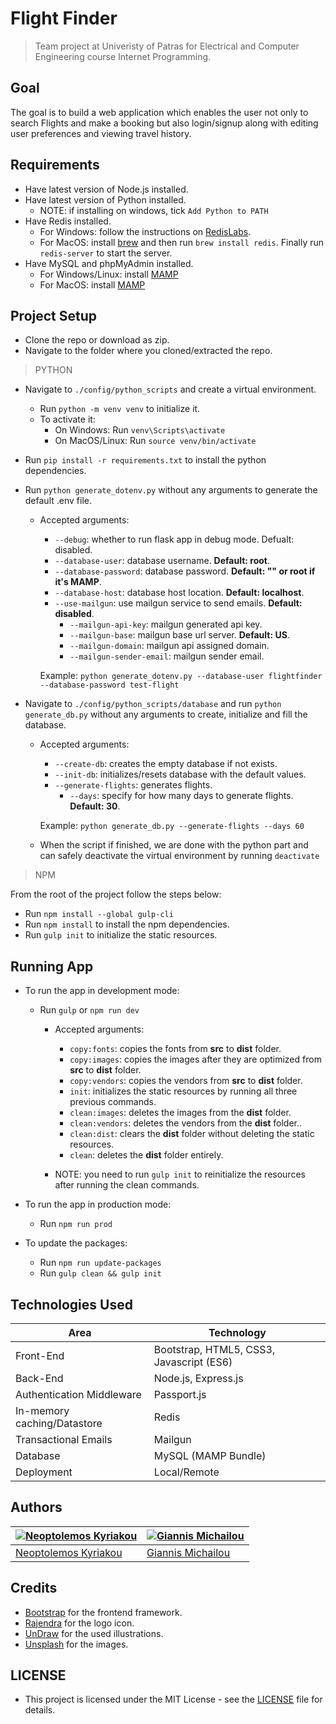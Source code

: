 # Flight Finder

> Team project at Univeristy of Patras for Electrical and Computer Engineering course Internet Programming.

## Goal

The goal is to build a web application which enables the user not only to search Flights and make a booking but also login/signup along with editing user preferences and viewing travel history.

## Requirements

- Have latest version of Node.js installed.
- Have latest version of Python installed.
  - NOTE: if installing on windows, tick `Add Python to PATH`
- Have Redis installed.
  - For Windows: follow the instructions on [RedisLabs](https://redislabs.com/blog/redis-on-windows-10/).
  - For MacOS: install [brew](https://brew.sh/) and then run `brew install redis`. Finally run `redis-server` to start the server.
- Have MySQL and phpMyAdmin installed.
  - For Windows/Linux: install [MAMP](https://downloads.mamp.info/MAMP-PRO-WINDOWS/releases/4.1.1/MAMP_MAMP_PRO_4.1.1.exe)
  - For MacOS: install [MAMP](https://downloads.mamp.info/MAMP-PRO/releases/5.7/MAMP_MAMP_PRO_5.7.pkg)

## Project Setup

- Clone the repo or download as zip.
- Navigate to the folder where you cloned/extracted the repo.

> PYTHON

- Navigate to `./config/python_scripts` and create a virtual environment.
  - Run `python -m venv venv` to initialize it.
  - To activate it:
    - On Windows: Run `venv\Scripts\activate`
    - On MacOS/Linux: Run `source venv/bin/activate`
- Run `pip install -r requirements.txt` to install the python dependencies.
- Run `python generate_dotenv.py` without any arguments to generate the default .env file.

  - Accepted arguments:

    - `--debug`: whether to run flask app in debug mode. Defualt: disabled.
    - `--database-user`: database username. **Default: root**.
    - `--database-password`: database password. **Default: "" or root if it's MAMP**.
    - `--database-host`: database host location. **Default: localhost**.
    - `--use-mailgun`: use mailgun service to send emails. **Default: disabled**.
      - `--mailgun-api-key`: mailgun generated api key.
      - `--mailgun-base`: mailgun base url server. **Default: US**.
      - `--mailgun-domain`: mailgun api assigned domain.
      - `--mailgun-sender-email`: mailgun sender email.

    Example: `python generate_dotenv.py --database-user flightfinder --database-password test-flight`

- Navigate to `./config/python_scripts/database` and run `python generate_db.py` without any arguments to create, initialize and fill the database.

  - Accepted arguments:

    - `--create-db`: creates the empty database if not exists.
    - `--init-db`: initializes/resets database with the default values.
    - `--generate-flights`: generates flights.
      - `--days`: specify for how many days to generate flights. **Default: 30**.

    Example: `python generate_db.py --generate-flights --days 60`

  - When the script if finished, we are done with the python part and can safely deactivate the virtual environment by running `deactivate`

> NPM

From the root of the project follow the steps below:

- Run `npm install --global gulp-cli`
- Run `npm install` to install the npm dependencies.
- Run `gulp init` to initialize the static resources.

## Running App

- To run the app in development mode:

  - Run `gulp` or `npm run dev`

    - Accepted arguments:

      - `copy:fonts`: copies the fonts from **src** to **dist** folder.
      - `copy:images`: copies the images after they are optimized from **src** to **dist** folder.
      - `copy:vendors`: copies the vendors from **src** to **dist** folder.
      - `init`: initializes the static resources by running all three previous commands.
      - `clean:images`: deletes the images from the **dist** folder.
      - `clean:vendors`: deletes the vendors from the **dist** folder..
      - `clean:dist`: clears the **dist** folder without deleting the static resources.
      - `clean`: deletes the **dist** folder entirely.

    - NOTE: you need to run `gulp init` to reinitialize the resources after running the clean commands.

- To run the app in production mode:

  - Run `npm run prod`

- To update the packages:
  - Run `npm run update-packages`
  - Run `gulp clean && gulp init`

## Technologies Used

| Area                        | Technology                               |
| --------------------------- | ---------------------------------------- |
| Front-End                   | Bootstrap, HTML5, CSS3, Javascript (ES6) |
| Back-End                    | Node.js, Express.js                      |
| Authentication Middleware   | Passport.js                              |
| In-memory caching/Datastore | Redis                                    |
| Transactional Emails        | Mailgun                                  |
| Database                    | MySQL (MAMP Bundle)                      |
| Deployment                  | Local/Remote                             |

## Authors

| [![Neoptolemos Kyriakou](https://avatars2.githubusercontent.com/u/23358296?v=3&s=70)](https://github.com/STiXzoOR) | [![Giannis Michailou](https://avatars0.githubusercontent.com/u/61234053?v=4&s=70)](https://github.com/giannismich) |
| ------------------------------------------------------------------------------------------------------------------ | ------------------------------------------------------------------------------------------------------------------ |
| [Neoptolemos Kyriakou](https://github.com/STiXzoOR)                                                                | [Giannis Michailou](https://github.com/giannismich)                                                                |

## Credits

- [Bootstrap](https://getbootstrap.com/) for the frontend framework.
- [Rajendra](https://www.behance.net/gallery/1041969/FlightFinder-Logo-Design) for the logo icon.
- [UnDraw](https://undraw.co/) for the used illustrations.
- [Unsplash](https://unsplash.com/) for the images.

## LICENSE

- This project is licensed under the MIT License - see the [LICENSE](https://github.com/STiXzoOR/up-flightfinder-v2/blob/master/LICENSE) file for details.
